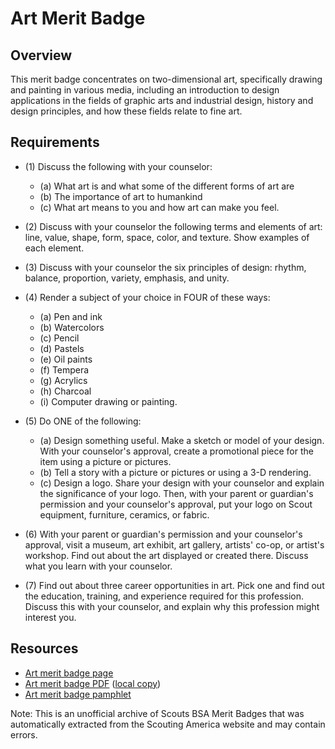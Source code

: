 

# Art Merit Badge


## Overview



This merit badge concentrates on two-dimensional art, specifically drawing and painting in various media, including an introduction to design applications in the fields of graphic arts and industrial design, history and design principles, and how these fields relate to fine art.

## Requirements

* (1) Discuss the following with your counselor:
    * (a) What art is and what some of the different forms of art are
    * (b) The importance of art to humankind
    * (c) What art means to you and how art can make you feel.


* (2) Discuss with your counselor the following terms and elements of art: line, value, shape, form, space, color, and texture. Show examples of each element.
* (3) Discuss with your counselor the six principles of design: rhythm, balance, proportion, variety, emphasis, and unity.
* (4) Render a subject of your choice in FOUR of these ways:
    * (a) Pen and ink
    * (b) Watercolors
    * (c) Pencil
    * (d) Pastels
    * (e) Oil paints
    * (f) Tempera
    * (g) Acrylics
    * (h) Charcoal
    * (i) Computer drawing or painting.


* (5) Do ONE of the following:
    * (a) Design something useful. Make a sketch or model of your design. With your counselor's approval, create a promotional piece for the item using a picture or pictures.
    * (b) Tell a story with a picture or pictures or using a 3-D rendering.
    * (c) Design a logo. Share your design with your counselor and explain the significance of your logo. Then, with your parent or guardian's permission and your counselor's approval, put your logo on Scout equipment, furniture, ceramics, or fabric.


* (6) With your parent or guardian's permission and your counselor's approval, visit a museum, art exhibit, art gallery, artists' co-op, or artist's workshop. Find out about the art displayed or created there. Discuss what you learn with your counselor.
* (7) Find out about three career opportunities in art. Pick one and find out the education, training, and experience required for this profession. Discuss this with your counselor, and explain why this profession might interest you.


## Resources

- [Art merit badge page](https://www.scouting.org/merit-badges/art/)
- [Art merit badge PDF](https://filestore.scouting.org/filestore/Merit_Badge_ReqandRes/Pamphlets/Art_2025.pdf) ([local copy](files/art-merit-badge.pdf))
- [Art merit badge pamphlet](https://www.scoutshop.org/art-merit-badge-pamphlet-655138.html)

Note: This is an unofficial archive of Scouts BSA Merit Badges that was automatically extracted from the Scouting America website and may contain errors.